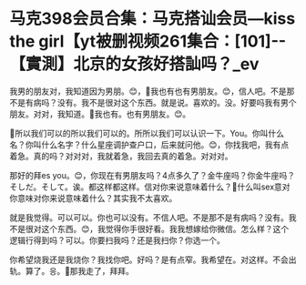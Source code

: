 # 马克398会员合集：马克搭讪会员—kiss the girl【yt被删视频261集合：[101]--【實測】北京的女孩好搭訕吗？_ev

我男的朋友对，我知道因为男朋。😊，🎼我也有也有男朋友。😊，信人吧。不是那不是有病吗？没有。我不是很对这个东西。就是说。喜欢的。没。好要吗我有男个朋友。对对，我知道。🎼我也有。也有男朋友。😊。

🎼所以我们可以的所以我们可以的。所所以我们可以认识一下。You。你叫什么名？你叫什么名字？什么星座调护查户口，后来就问他。😊，你找我吧，我有点着急。真的吗？对对对，我就着急，我回去真的着急。对对对。

那好的拜es you。😊，你现在有男朋友吗？4点多久了？金牛座吗？你金牛座吗？そしだ。そして。诶。都这样都这样。信对你来说意味着什么？🎼什么叫sex意对你意味对你来说意味着什么？其实我不太喜欢。

就是我觉得。可以可以。你也可以没有。不信人吧。不是那不是有病吗？没有。我不是很对这个东西。😊，我觉得你手很好看。我我想嫁给你微信。怎么样？这个逻辑行得到吗？可以。你要扫我吗？还是我扫你？你选一个。

你希望烧我还是我烧你？我找你吧。好吗？是有点窄。我希望在。对这样。不会出轨。算了。응。🎼那我走了，拜拜。

